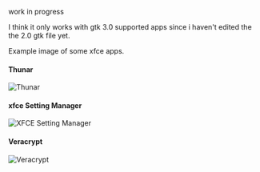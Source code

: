 work in progress

I think it only works with gtk 3.0 supported apps since i haven't edited the the 2.0 gtk file yet.

Example image of some xfce apps.
#### Thunar
![Thunar](https://github.com/MrComexs/artix-oled-theme/assets/57308435/a4a19dcd-5381-48d8-b0b2-7c5c83c39caf)
#### xfce Setting Manager
![XFCE Setting Manager](https://github.com/MrComexs/artix-oled-theme/assets/57308435/71c7a1eb-8493-47f9-8d87-788be3a01242)
#### Veracrypt
![Veracrypt](https://github.com/MrComexs/artix-oled-theme/assets/57308435/23319a57-c8f7-480f-abe9-87de78a37cb6)
